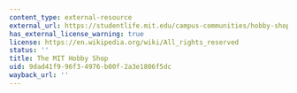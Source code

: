```yaml
---
content_type: external-resource
external_url: https://studentlife.mit.edu/campus-communities/hobby-shop/
has_external_license_warning: true
license: https://en.wikipedia.org/wiki/All_rights_reserved
status: ''
title: The MIT Hobby Shop
uid: 9dad41f9-96f3-4976-b00f-2a3e1806f5dc
wayback_url: ''
---
```

